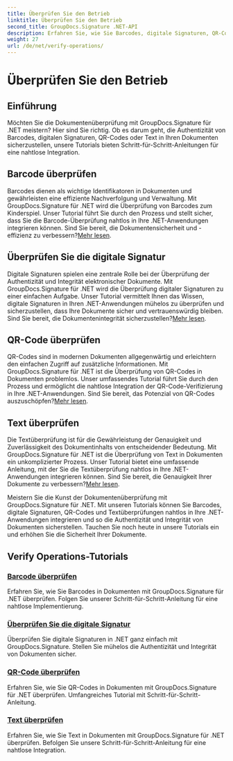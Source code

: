 ```yaml
---
title: Überprüfen Sie den Betrieb
linktitle: Überprüfen Sie den Betrieb
second_title: GroupDocs.Signature .NET-API
description: Erfahren Sie, wie Sie Barcodes, digitale Signaturen, QR-Codes und Text in Dokumenten mit GroupDocs.Signature .NET überprüfen. Schritt-für-Schritt-Anleitungen für eine nahtlose Integration.
weight: 27
url: /de/net/verify-operations/
---
```


# Überprüfen Sie den Betrieb

## Einführung

Möchten Sie die Dokumentenüberprüfung mit GroupDocs.Signature für .NET meistern? Hier sind Sie richtig. Ob es darum geht, die Authentizität von Barcodes, digitalen Signaturen, QR-Codes oder Text in Ihren Dokumenten sicherzustellen, unsere Tutorials bieten Schritt-für-Schritt-Anleitungen für eine nahtlose Integration.

## Barcode überprüfen
 Barcodes dienen als wichtige Identifikatoren in Dokumenten und gewährleisten eine effiziente Nachverfolgung und Verwaltung. Mit GroupDocs.Signature für .NET wird die Überprüfung von Barcodes zum Kinderspiel. Unser Tutorial führt Sie durch den Prozess und stellt sicher, dass Sie die Barcode-Überprüfung nahtlos in Ihre .NET-Anwendungen integrieren können. Sind Sie bereit, die Dokumentensicherheit und -effizienz zu verbessern?[Mehr lesen](./verify-barcode/).

## Überprüfen Sie die digitale Signatur
Digitale Signaturen spielen eine zentrale Rolle bei der Überprüfung der Authentizität und Integrität elektronischer Dokumente. Mit GroupDocs.Signature für .NET wird die Überprüfung digitaler Signaturen zu einer einfachen Aufgabe. Unser Tutorial vermittelt Ihnen das Wissen, digitale Signaturen in Ihren .NET-Anwendungen mühelos zu überprüfen und sicherzustellen, dass Ihre Dokumente sicher und vertrauenswürdig bleiben. Sind Sie bereit, die Dokumentenintegrität sicherzustellen?[Mehr lesen](./verify-digital/).

## QR-Code überprüfen
 QR-Codes sind in modernen Dokumenten allgegenwärtig und erleichtern den einfachen Zugriff auf zusätzliche Informationen. Mit GroupDocs.Signature für .NET ist die Überprüfung von QR-Codes in Dokumenten problemlos. Unser umfassendes Tutorial führt Sie durch den Prozess und ermöglicht die nahtlose Integration der QR-Code-Verifizierung in Ihre .NET-Anwendungen. Sind Sie bereit, das Potenzial von QR-Codes auszuschöpfen?[Mehr lesen](./verify-qr-code/).

## Text überprüfen
Die Textüberprüfung ist für die Gewährleistung der Genauigkeit und Zuverlässigkeit des Dokumentinhalts von entscheidender Bedeutung. Mit GroupDocs.Signature für .NET ist die Überprüfung von Text in Dokumenten ein unkomplizierter Prozess. Unser Tutorial bietet eine umfassende Anleitung, mit der Sie die Textüberprüfung nahtlos in Ihre .NET-Anwendungen integrieren können. Sind Sie bereit, die Genauigkeit Ihrer Dokumente zu verbessern?[Mehr lesen](./verify-text/).

Meistern Sie die Kunst der Dokumentenüberprüfung mit GroupDocs.Signature für .NET. Mit unseren Tutorials können Sie Barcodes, digitale Signaturen, QR-Codes und Textüberprüfungen nahtlos in Ihre .NET-Anwendungen integrieren und so die Authentizität und Integrität von Dokumenten sicherstellen. Tauchen Sie noch heute in unsere Tutorials ein und erhöhen Sie die Sicherheit Ihrer Dokumente.
## Verify Operations-Tutorials
### [Barcode überprüfen](./verify-barcode/)
Erfahren Sie, wie Sie Barcodes in Dokumenten mit GroupDocs.Signature für .NET überprüfen. Folgen Sie unserer Schritt-für-Schritt-Anleitung für eine nahtlose Implementierung.
### [Überprüfen Sie die digitale Signatur](./verify-digital/)
Überprüfen Sie digitale Signaturen in .NET ganz einfach mit GroupDocs.Signature. Stellen Sie mühelos die Authentizität und Integrität von Dokumenten sicher.
### [QR-Code überprüfen](./verify-qr-code/)
Erfahren Sie, wie Sie QR-Codes in Dokumenten mit GroupDocs.Signature für .NET überprüfen. Umfangreiches Tutorial mit Schritt-für-Schritt-Anleitung.
### [Text überprüfen](./verify-text/)
Erfahren Sie, wie Sie Text in Dokumenten mit GroupDocs.Signature für .NET überprüfen. Befolgen Sie unsere Schritt-für-Schritt-Anleitung für eine nahtlose Integration.